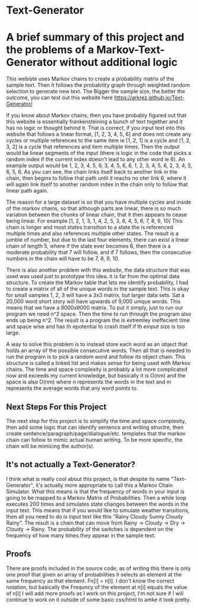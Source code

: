 # Text-Generator

<h1>A brief summary of this project and the problems of a Markov-Text-Generator without additional logic</h1>
<p>
  
 This webiste uses Markov chains to create a probability matrix of the sample text. Then it follows the probability graph through weighted random selection to generate new text.
The Bigger the sample size, the better the outcome, you can test out this website here https://arkrez.github.io/Text-Generator/ 
 </p>
<p>
If you know about Markov chains, then you have probably figured out that this website is essentially frankensteining a bunch of text together and it has no logic or thought behind it. That is correct, if you input text into this website that follows a linear format, [1, 2, 3, 4, 5, 6] and does not create any cycles or multiple references to the same item ie [1, 2, 1] is a cycle and [1, 2, 3, 2] is a cycle that references and item multiple times. Then the output would be linear segments of the input (there is logic in the code that picks a random index if the current index doesn't lead to any other word ie 6). An example output would be 1, 2, 3, 4, 5, 6, 3, 4, 5, 6, 6, 1, 2, 3, 4, 5, 6, 2, 3, 4, 5, 6, 5, 6. As you can see, the chain links itself back to another link in the chain, then begins to follow that path until it reachs no oter link 6, where it will again link itself to another random index in the chain only to follow that linear path again. 
</p>
<p>
The reason for a large dataset is so that you have multiple cycles and inside of the markov chains, so that although parts are linear, there is so much variation between the chunks of linear chain, that it then appears to cease being linear. For example [1, 2, 1, 3, 1, 4, 2, 5, 3, 6, 4, 5, 6, 7, 8, 9, 10] This chain is longer and most states transition to a state the is referenced multiple times and also references multiple other states. The result is a jumble of number, but due to the last four elements, there can exist a linear chain of length 5, where if the state ever becomes 6, then there is a moderate probability that 7 will follow, and if 7 follows, then the consecutive numbers in the chain will have to be 7, 8, 9, 10. 
</p>
<p>
There is also another problem with this website, the data structure that was used was used just to prototype this idea. it is far from the optimal data structure. To create the Markov table that lets me identify probability, I had to create a matrix of all of the unique words in the sample text. This is okay for small samples 1, 2, 3 will have a 3x3 matrix, but larger data sets. Sat a 20,000 word short story will have upwards of 9,000 unique words. This means that we have a 9000x9000 matrix. To put it simply, just to run our program we need n^2 space. Then the time to run through the program also ends up being n^2. The result is a program the is extremley ineffecient time and space wise and has th epotential to crash itself if th einput size is too large. 
</p>
<p>
A way to solve this problem is to instead store each word as an object that holds an array of the possible consecutive words. Then all that is needed to run the program is to pick a random word and follow its object chain. This structure is called a linked list and makes sense for being used with Markov chains. The time and space complexity is probably a lot more complicated now and exceeds my current knowledge, but basically it is O(nm) and the space is also O(nm) where n represents the words in the text and m represents the average words that any word points to.
</p>
<h2>Next Steps For this Project</h2>
The next step for this project is to simplify the time and space complexity, then add some logic that can identify sentence and writing structre, then create sentence/paragraph/page/dialogue/etc. templates that the markov chain can follow to mimic actual human writing. To be more specific, the chain will be mimicing the author(s). 

<h2>It's not actually a Text-Generator?</h2>
<p>I think what is really cool about this project, is that despite its name "Text-Generator", it's actually more appropriate to call this a Markov Chain Simulator. What this means is that the frequency of words in your input is going to be mapped to a Markov Matrix of Probabilities. Then a while loop executes 200 times and simulates state changes between the words in the input text. This means that if you would like to simulate weather transitions, then all you need to do is input text like this "Rainy Cloudy Sunny Cloudy Rainy". The result is a chain that can move from Rainy -> Cloudy -> Dry -> Cloudy -> Rainy. The probability of the switches is dependent on the frequency of how many times they appear in the sample text.</p> 
  
<h2>Proofs</h2>
<p>There are proofs included in the source code, as of writing this there is only one proof that given an array of probabilities it selects an element at the same frequency as that element. Fn[i] = n[i]. I don't know the correct notation, but basically the Frequncy of the element at n[i] equals the value of n[i] 
I will add more proofs as I work on this project, I'm not sure if I will continue to work on it outside of some basic css/html to amke it look pretty.</p>
